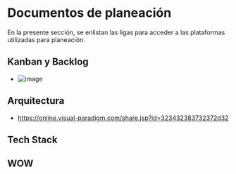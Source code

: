 # Documentos de planeación 

En la presente sección, se enlistan las ligas para acceder a las plataformas utilizadas para planeación. 

## Kanban y Backlog
- ![image](https://user-images.githubusercontent.com/70499251/222867673-620ecb60-6f82-43d9-80b5-354eaab3a587.png)
## Arquitectura
- https://online.visual-paradigm.com/share.jsp?id=323432383732372d32
## Tech Stack
## WOW
